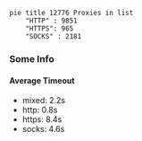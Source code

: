 
```mermaid
pie title 12776 Proxies in list
    "HTTP" : 9851
    "HTTPS": 965
    "SOCKS" : 2181
```

### Some Info
#### Average Timeout

- mixed: 2.2s
- http: 0.8s
- https: 8.4s
- socks: 4.6s